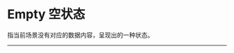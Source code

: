 # Empty 空状态

指当前场景没有对应的数据内容，呈现出的一种状态。

---

<script setup>
import EmptyBasicUse from "./component/empty-basic-use.md"
import EmptyImage from "./component/empty-image.md"
import EmptyApi from "./component/empty-api.md"
import EmptyTip from "./component/empty-tip.md"
</script>

<empty-basic-use />
<empty-image />
<empty-api />
<empty-tip />
